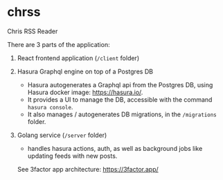 # chrss

Chris RSS Reader

There are 3 parts of the application:

1. React frontend application (`/client` folder)
2. Hasura Graphql engine on top of a Postgres DB
   - Hasura autogenerates a Graphql api from the Postgres DB, using Hasura docker image: https://hasura.io/.
   - It provides a UI to manage the DB, accessible with the command `hasura console`.
   - It also manages / autogenerates DB migrations, in the `/migrations` folder.
3. Golang service (`/server` folder)
   - handles hasura actions, auth, as well as background jobs like updating feeds with new posts.
   
   See 3factor app architecture: https://3factor.app/
